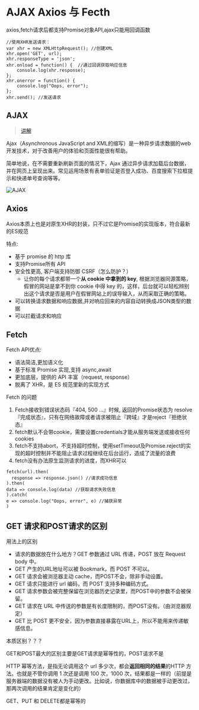 # AJAX Axios 与 Fecth

axios,fetch请求后都支持Promise对象API,ajax只能用回调函数

```JS
//使用XHR发送请求：
var xhr = new XMLHttpRequest(); //创建XML
xhr.open('GET', url);
xhr.responseType = 'json';
xhr.onload = function() {  //通过回调获取响应信息
    console.log(xhr.response);
};
xhr.onerror = function() {
    console.log("Oops, error");
};
xhr.send(); //发送请求
```

## AJAX

> [讲解](https://zhuanlan.zhihu.com/p/38067984)

Ajax（Asynchronous JavaScript and XML的缩写）是一种异步请求数据的web开发技术，对于改善用户的体验和页面性能很有帮助。

简单地说，在不需要重新刷新页面的情况下，Ajax 通过异步请求加载后台数据，并在网页上呈现出来。常见运用场景有表单验证是否登入成功、百度搜索下拉框提示和快递单号查询等等。

![AJAX](https://pic3.zhimg.com/80/v2-75bf034c1cb2e15781d809372646784a_hd.jpg)

## Axios

Axios本质上也是对原生XHR的封装，只不过它是Promise的实现版本，符合最新的ES规范

特点:

* 基于 promise 的 http 库
* 支持Promise所有 API
* 安全性更高, 客户端支持防御 CSRF（怎么防护？）
  * 让你的每个请求都带一个**从 cookie 中拿到的 key**, 根据浏览器同源策略，假冒的网站是拿不到你 cookie 中得 key 的，这样，后台就可以轻松辨别出这个请求是否是用户在假冒网站上的误导输入，从而采取正确的策略。
* 可以转换请求数据和响应数据,并对响应回来的内容自动转换成JSON类型的数据
* 可以拦截请求和响应

## Fetch

Fetch API优点:

* 语法简洁,更加语义化
* 基于标准 Promise 实现,支持 async,await
* 更加底层，提供的 API 丰富（request, response）
* 脱离了 XHR，是 ES 规范里新的实现方式

Fetch 的问题

1. Fetch接收到错误状态码『404, 500 ...』时候, 返回的Promise状态为 resolve『完成状态』，只有在网络故障或者请求被阻止『跨域』才是reject『拒绝状态』
2. fetch默认不会带cookie，需要设置credentials才能从服务端发送或接收任何 cookies
3. fetch不支持abort，不支持超时控制，使用setTimeout及Promise.reject的实现的超时控制并不能阻止请求过程继续在后台运行，造成了流量的浪费
4. fetch没有办法原生监测请求的进度，而XHR可以

```JS
fetch(url).then(
  response => response.json() //请求成功信息
).then(
data => console.log(data) //获取请求失败信息
).catch(
e => console.log("Oops, error", e) //捕获异常
)
```

## GET 请求和POST请求的区别

用法上的区别

* 请求的数据放在什么地方？GET 参数通过 URL 传递，POST 放在 Request body 中。
* GET 产生的URL地址可以被 Bookmark，而 POST 不可以。
* GET 请求会被浏览器主动 cache，而POST不会，除非手动设置。
* GET 请求只能进行 url 编码，而 POST 支持多种编码方式。
* GET 请求参数会被完整保留在浏览器历史记录里，而POST中的参数不会被保留。
* GET 请求在 URL 中传送的参数是有长度限制的，而POST没有。（由浏览器规定）
* GET 比 POST 更不安全，因为参数直接暴露在URL上，所以不能用来传递敏感信息。

本质区别？？？

GET和POST最大的区别主要是GET请求是幂等性的，POST请求不是

HTTP 幂等方法，是指无论调用这个 url 多少次，都会**返回相同的结果**的HTTP 方法。也就是不管你调用 1 次还是调用 100 次，1000 次，结果都是一样的（前提是服务器端的数据没有被人为手动更改。比如说，你数据库中的数据被手动更改过，那两次调用的结果肯定是变化的）

GET、PUT 和 DELETE都是幂等的
